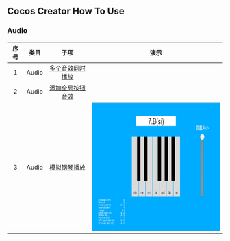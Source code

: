 ## Cocos Creator How To Use

### Audio
| 序号 | 类目 | 子项 | 演示 |
| :---: |:---: |:---: |:---: |
| 1 | Audio | [多个音效同时播放](https://gitee.com/yeshao2069/cocos-creator-how-to-use/tree/v3.5.x/proj/Audio/Creator3.5.0_PlayOneShot) |   |
| 2 | Audio | [添加全局按钮音效](https://gitee.com/yeshao2069/cocos-creator-how-to-use/tree/v3.5.x/proj/Audio/Creator3.5.0_AddGlobalButtonSound) |   |
| 3 | Audio | [模拟钢琴播放](https://gitee.com/yeshao2069/cocos-creator-how-to-use/tree/v3.5.x/proj/Audio/Creator3.5.0_PianoPlay) |  <div align=center><img src="../../image/202203/2022030211.png" width="400" height="300" /></div> |